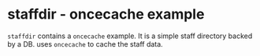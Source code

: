 # staffdir - oncecache example

`staffdir` contains a `oncecache` example. It is a simple staff directory backed by a DB.
uses `oncecache` to cache the staff data.
